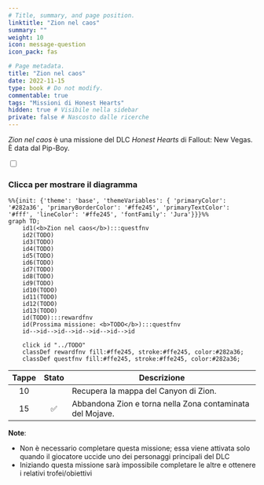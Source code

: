 ```yaml
---
# Title, summary, and page position.
linktitle: "Zion nel caos"
summary: ""
weight: 10
icon: message-question
icon_pack: fas

# Page metadata.
title: "Zion nel caos"
date: 2022-11-15
type: book # Do not modify.
commentable: true
tags: "Missioni di Honest Hearts"
hidden: true # Visibile nella sidebar
private: false # Nascosto dalle ricerche
---
```


<div class="fnv">


*Zion nel caos* è una missione del DLC *Honest Hearts* di Fallout: New Vegas. È data dal Pip-Boy.


<section class="chart-collapse">
<input type="checkbox" name="collapse2" id="handle2">
<h3 class="handle">
<label for="handle2">Clicca per mostrare il diagramma</label>
</h3>
<div class="content">

```mermaid
%%{init: {'theme': 'base', 'themeVariables': { 'primaryColor': '#282a36', 'primaryBorderColor': '#ffe245', 'primaryTextColor': '#fff', 'lineColor': '#ffe245', 'fontFamily': 'Jura'}}}%%
graph TD;
    id1(<b>Zion nel caos</b>):::questfnv
    id2(TODO)
    id3(TODO)
    id4(TODO)
    id5(TODO)
    id6(TODO)
    id7(TODO) 
    id8(TODO)
    id9(TODO)
    id10(TODO)
    id11(TODO)
    id12(TODO)
    id13(TODO) 
    id(TODO):::rewardfnv
    id(Prossima missione: <b>TODO</b>):::questfnv
    id-->id-->id-->id-->id-->id-->id
    
    click id "../TODO"
    classDef rewardfnv fill:#ffe245, stroke:#ffe245, color:#282a36;
    classDef questfnv fill:#ffe245, stroke:#ffe245, color:#282a36;
```

</div>
</section>

| Tappe |       Stato        | Descrizione |
|:-----:|:------------------:| ----------- |
|                           10                          |            | Recupera la mappa del Canyon di Zion.                                                                                                                                       |
|                           15                          | :white_check_mark: | Abbandona Zion e torna nella Zona contaminata del Mojave.                                                                                                                   |




**Note**:
- Non è necessario completare questa missione; essa viene attivata solo quando il giocatore uccide uno dei personaggi principali del DLC
- Iniziando questa missione sarà impossibile completare le altre e ottenere i relativi trofei/obiettivi


</div>


